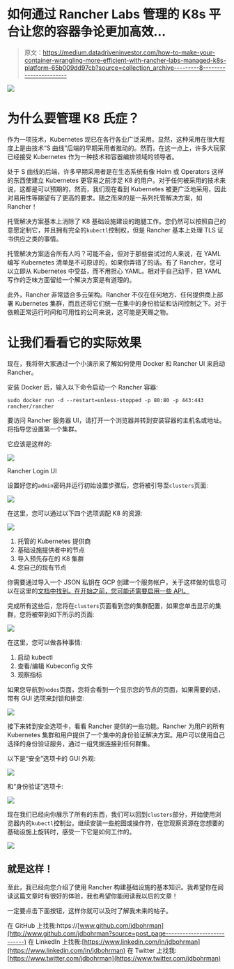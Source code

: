 # 如何通过 Rancher Labs 管理的 K8s 平台让您的容器争论更加高效…

> 原文：<https://medium.datadriveninvestor.com/how-to-make-your-container-wrangling-more-efficient-with-rancher-labs-managed-k8s-platform-65b009dd97cb?source=collection_archive---------8----------------------->

![](img/d2dbcad36b6834d567ac626ee2f0217a.png)

# 为什么要管理 K8 氏症？

作为一项技术，Kubernetes 现已在各行各业广泛采用。显然，这种采用在很大程度上是由技术“S 曲线”后端的早期采用者推动的。然而，在这一点上，许多大玩家已经接受 Kubernetes 作为一种技术和容器编排领域的领导者。

处于 S 曲线的后端，许多早期采用者是在生态系统有像 Helm 或 Operators 这样的东西使建立 Kubernetes 更容易之前涉足 K8 的用户。对于任何被采用的技术来说，这都是可以预期的，然而，我们现在看到 Kubernetes 被更广泛地采用，因此对易用性等期望有了更高的要求。随之而来的是一系列托管解决方案，如 Rancher！

托管解决方案基本上消除了 K8 基础设施建设的跑腿工作。您仍然可以按照自己的意愿定制它，并且拥有完全的`kubectl`控制权，但是 Rancher 基本上处理 TLS 证书供应之类的事情。

托管解决方案适合所有人吗？可能不会，但对于那些尝试过的人来说，在 YAML 编写 Kubernetes 清单是不可原谅的，如果你弄错了的话。有了 Rancher，您可以立即从 Kubernetes 中受益，而不用担心 YAML。相对于自己动手，把 YAML 写作的乏味方面留给一个解决方案是有道理的。

此外，Rancher 非常适合多云架构。Rancher 不仅在任何地方、任何提供商上部署 Kubernetes 集群，而且还将它们统一在集中的身份验证和访问控制之下。对于依赖正常运行时间和可用性的公司来说，这可能是天赐之物。

# 让我们看看它的实际效果

现在，我将带大家通过一个小演示来了解如何使用 Docker 和 Rancher UI 来启动 Rancher。

安装 Docker 后，输入以下命令启动一个 Rancher 容器:

```
sudo docker run -d --restart=unless-stopped -p 80:80 -p 443:443 rancher/rancher
```

要访问 Rancher 服务器 UI，请打开一个浏览器并转到安装容器的主机名或地址。将指导您设置第一个集群。

它应该是这样的:

![](img/0eb2d032900b9c22ddb37adc7c7beb9b.png)

Rancher Login UI

设置好您的`admin`密码并运行初始设置步骤后，您将被引导至`clusters`页面:

![](img/fe6a11211c509c234704f583a928cbb5.png)

在这里，您可以通过以下四个选项调配 K8 的资源:

![](img/a072a87ae718a30592baa74f918a34bc.png)

1.  托管的 Kubernetes 提供商
2.  基础设施提供者中的节点
3.  导入预先存在的 K8 集群
4.  您自己的现有节点

你需要通过导入一个 JSON 私钥在 GCP 创建一个服务帐户，关于这样做的信息可以在这里的[文档中找到。在开始之前，您可能还需要启用一些 API。](https://cloud.google.com/compute/docs/access/create-enable-service-accounts-for-instances)

完成所有这些后，您将在`clusters`页面看到您的集群配置，如果您单击显示的集群，您将被带到如下所示的页面:

![](img/3ac08e50dfb74e1a211bec8971002158.png)

在这里，您可以做各种事情:

1.  启动 kubectl
2.  查看/编辑 Kubeconfig 文件
3.  观察指标

如果您导航到`nodes`页面，您将会看到一个显示您的节点的页面，如果需要的话，带有 GUI 选项来封锁和排空:

![](img/8b20d41e68d91268df2d3bd82294e55a.png)

接下来转到安全选项卡，看看 Rancher 提供的一些功能。Rancher 为用户的所有 Kubernetes 集群和用户提供了一个集中的身份验证解决方案。用户可以使用自己选择的身份验证服务，通过一组凭据连接到任何群集。

以下是“安全”选项卡的 GUI 外观:

![](img/d1b83a1098c2dbc05c4fb6642aebe4fd.png)

和“身份验证”选项卡:

![](img/d15ca511d71ce2241e23cd1c7cf04c5b.png)

现在我们已经向你展示了所有的东西，我们可以回到`clusters`部分，开始使用浏览器内的`kubectl`控制台。继续安装一些舵图或操作符，在您观察资源在您想要的基础设施上旋转时，感受一下它是如何工作的。

![](img/fe9555113b87c4e5a75b2418603b8dea.png)

## 就是这样！

至此，我已经向您介绍了使用 Rancher 构建基础设施的基本知识。我希望你在阅读这篇文章时有很好的体验，我也希望你能阅读我以后的文章！

一定要点击下面按钮，这样你就可以及时了解我未来的帖子。

在 GitHub 上找我:https://[www.github.com/jdbohrman](http://www.github.com/jdbohrman?source=post_page---------------------------)
在 LinkedIn 上找我:[https://www.linkedin.com/in/jdbohrman](https://www.linkedin.com/in/jdbohrman)
在 Twitter 上找我:[https://www.twitter.com/jdbohrman](https://www.twitter.com/jdbohrman)